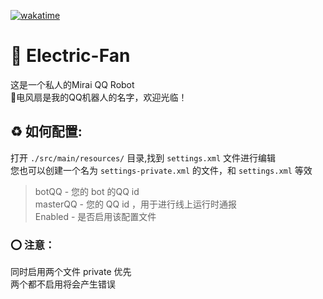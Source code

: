 [![wakatime](https://wakatime.com/badge/user/cd8731d7-2366-4da2-8032-5bb5ad0d3122/project/4287dc1c-2b18-48d4-b88d-a5c722eaaa34.svg)](https://wakatime.com/badge/user/cd8731d7-2366-4da2-8032-5bb5ad0d3122/project/4287dc1c-2b18-48d4-b88d-a5c722eaaa34)
# 🥰 Electric-Fan
这是一个私人的Mirai QQ Robot  
🦾电风扇是我的QQ机器人的名字，欢迎光临！

## ♻️ 如何配置:
打开 `./src/main/resources/` 目录,找到 `settings.xml` 文件进行编辑  
您也可以创建一个名为 `settings-private.xml` 的文件，和 `settings.xml` 等效
> botQQ - 您的 bot 的QQ id  
> masterQQ - 您的 QQ id ，用于进行线上运行时通报  
> Enabled - 是否启用该配置文件  

### ⭕️ 注意：
同时启用两个文件 private 优先  
两个都不启用将会产生错误